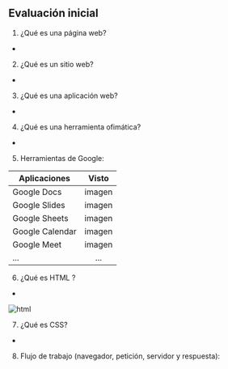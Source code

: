 ## Evaluación inicial
1. ¿Qué es una página web?
-
2. ¿Qué es un sitio web?
-
3. ¿Qué es una aplicación web?
-
4. ¿Qué es una herramienta ofimática?
-

5. Herramientas de Google:

|Aplicaciones|Visto|
|------------|:------------:|
|Google Docs|imagen|
|Google Slides|imagen|
|Google Sheets|imagen|
|Google Calendar|imagen|
|Google Meet|imagen|
|...|...|

6. ¿Qué es HTML ?
- 
![html](C:\Repositorios\2425-smx2-a1-Introducci-a-Markdown)

7. ¿Qué es CSS?
-
8. Flujo de trabajo (navegador, petición, servidor y respuesta):
